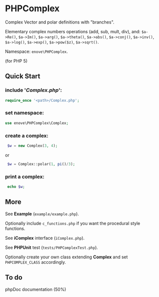 # PHPComplex

Complex Vector and polar definitions with "branches".

Elementary complex numbers operations (add, sub, mult, div), and:
 `$a->Re()`, `$a->Im()`, `$a->arg()`, `$a->theta()`, `$a->abs()`, `$a->conj()`, `$a->inv()`, `$a->log()`, `$a->exp()`, `$a->pow($z)`, `$a->sqrt()`.

Namespace: `enove\PHPComplex`.

(for PHP 5)

## Quick Start

### include '*Complex.php*':

```php
require_once '<path>/Complex.php';
```

### set namespace:

```php
use enove\PHPComplex\Complex;
```

### create a complex:

```php
 $w = new Complex(3, 4);
``` 
or

```php
 $w = Complex::polar(1, pi()/3);
```

### print a complex:

```php
 echo $w;
```
 
## More
See **Example** (`example/example.php`).

Optionally include `c_functions.php` if you want the procedural style functions.

See **iComplex** interface (`iComplex.php`).

See **PHPUnit** test (`tests/PHPComplexTest.php`).

Optionally create your own class extending **Complex** and set `PHPCOMPLEX_CLASS` accordingly.

## To do

phpDoc documentation (50%)



